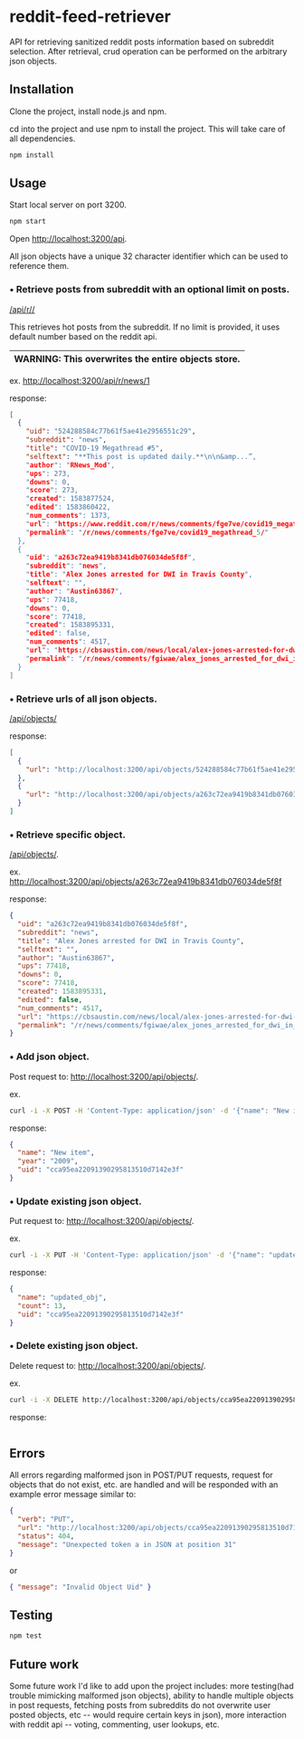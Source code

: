 # reddit-feed-retriever

API for retrieving sanitized reddit posts information based on subreddit selection.
After retrieval, crud operation can be performed on the arbitrary json objects.

## Installation

Clone the project, install node.js and npm.

cd into the project and use npm to install the project. This will take care of all dependencies.

```bash
npm install
```

## Usage

Start local server on port 3200.

```bash
npm start
```

Open [http://localhost:3200/api](http://localhost:3200/api).

All json objects have a unique 32 character identifier which can be used to reference them.

### • Retrieve posts from subreddit with an optional limit on posts.

[/api/r/<SUBREDDIT>/<LIMIT>](http://localhost:3200/api/r/news/)

This retrieves hot posts from the subreddit. If no limit is provided, it uses default number based on the reddit api.

| WARNING: This overwrites the entire objects store. |
| -------------------------------------------------- |


ex. [http://localhost:3200/api/r/news/1](http://localhost:3200/api/r/news/1)

response:

```json
[
  {
    "uid": "524288584c77b61f5ae41e2956551c29",
    "subreddit": "news",
    "title": "COVID-19 Megathread #5",
    "selftext": "**This post is updated daily.**\n\n&amp...”,
    "author": "RNews_Mod",
    "ups": 273,
    "downs": 0,
    "score": 273,
    "created": 1583877524,
    "edited": 1583860422,
    "num_comments": 1373,
    "url": "https://www.reddit.com/r/news/comments/fge7ve/covid19_megathread_5/",
    "permalink": "/r/news/comments/fge7ve/covid19_megathread_5/"
  },
  {
    "uid": "a263c72ea9419b8341db076034de5f8f",
    "subreddit": "news",
    "title": "Alex Jones arrested for DWI in Travis County",
    "selftext": "",
    "author": "Austin63867",
    "ups": 77418,
    "downs": 0,
    "score": 77418,
    "created": 1583895331,
    "edited": false,
    "num_comments": 4517,
    "url": "https://cbsaustin.com/news/local/alex-jones-arrested-for-dwi-in-travis-county",
    "permalink": "/r/news/comments/fgiwae/alex_jones_arrested_for_dwi_in_travis_county/"
  }
]

```

### • Retrieve urls of all json objects.

[/api/objects/](http://localhost:3200/api/objects/)

response:

```json
[
  {
    "url": "http://localhost:3200/api/objects/524288584c77b61f5ae41e2956551c29"
  },
  {
    "url": "http://localhost:3200/api/objects/a263c72ea9419b8341db076034de5f8f"
  }
]
```

### • Retrieve specific object.

[/api/objects/<UID>](http://localhost:3200/api/objects/).

ex. [http://localhost:3200/api/objects/a263c72ea9419b8341db076034de5f8f](http://localhost:3200/api/objects/a263c72ea9419b8341db076034de5f8f)

response:

```json
{
  "uid": "a263c72ea9419b8341db076034de5f8f",
  "subreddit": "news",
  "title": "Alex Jones arrested for DWI in Travis County",
  "selftext": "",
  "author": "Austin63867",
  "ups": 77418,
  "downs": 0,
  "score": 77418,
  "created": 1583895331,
  "edited": false,
  "num_comments": 4517,
  "url": "https://cbsaustin.com/news/local/alex-jones-arrested-for-dwi-in-travis-county",
  "permalink": "/r/news/comments/fgiwae/alex_jones_arrested_for_dwi_in_travis_county/"
}
```

### • Add json object.

Post request to: [http://localhost:3200/api/objects/](http://localhost:3200/api/objects/).

ex.

```bash
curl -i -X POST -H 'Content-Type: application/json' -d '{"name": "New item", "year": "2009"}' http://localhost:3200/api/objects
```

response:

```json
{
  "name": "New item",
  "year": "2009",
  "uid": "cca95ea22091390295813510d7142e3f"
}
```

### • Update existing json object.

Put request to: [http://localhost:3200/api/objects/<UID>](http://localhost:3200/api/objects/).

ex.

```bash
curl -i -X PUT -H 'Content-Type: application/json' -d '{"name": "updated_obj", "count": 13}' http://localhost:3200/api/objects/cca95ea22091390295813510d7142e3f
```

response:

```json
{
  "name": "updated_obj",
  "count": 13,
  "uid": "cca95ea22091390295813510d7142e3f"
}
```

### • Delete existing json object.

Delete request to: [http://localhost:3200/api/objects/<UID>](http://localhost:3200/api/objects/).

ex.

```bash
curl -i -X DELETE http://localhost:3200/api/objects/cca95ea22091390295813510d7142e3f
```

response:

```json

```

## Errors

All errors regarding malformed json in POST/PUT requests, request for objects that do not exist, etc. are handled and will be responded with an example error message similar to:

```json
{
  "verb": "PUT",
  "url": "http://localhost:3200/api/objects/cca95ea22091390295813510d7142e3f",
  "status": 404,
  "message": "Unexpected token a in JSON at position 31"
}
```

or

```json
{ "message": "Invalid Object Uid" }
```

## Testing

```bash
npm test
```

## Future work

Some future work I'd like to add upon the project includes: more testing(had trouble mimicking malformed json objects), ability to handle multiple objects in post requests, fetching posts from subreddits do not overwrite user posted objects, etc -- would require certain keys in json), more interaction with reddit api -- voting, commenting, user lookups, etc.
